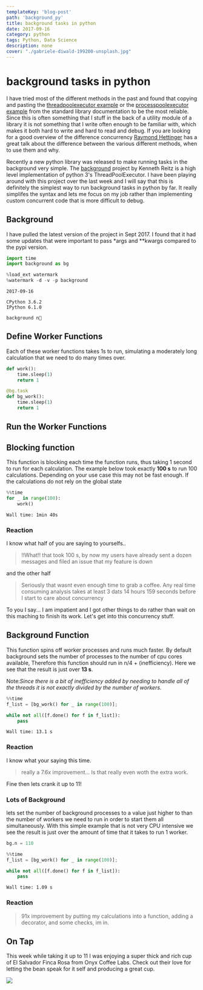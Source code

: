 ```yaml
---
templateKey: 'blog-post'
path: 'background_py'
title: background tasks in python
date: 2017-09-16
category: python
tags: Python, Data Science
description: none
cover: "./gabriele-diwald-199200-unsplash.jpg"
---
```


# background tasks in python

I have tried most of the different methods in the past and found that copying and pasting the [threadpoolexecutor example](https://docs.python.org/3/library/concurrent.futures.html#threadpoolexecutor-example) or the [processpoolexecutor example](https://docs.python.org/3/library/concurrent.futures.html#processpoolexecutor-example) from the standard library documentation to be the most reliable.  Since this is often something that I stuff in the back of a utility module of a library it is not something that I write often enough to be familiar with, which makes it both hard to write and hard to read and debug.  If you are looking for a good overview of the difference concurrency [Raymond Hettinger](https://twitter.com/raymondh) has a great talk about the difference between the various different methods, when to use them and why.

Recently a new python library was released to make running tasks in the background very simple. The [background](https://github.com/kennethreitz/background) project by Kenneth Reitz is a high level implementation of python 3's ThreadPoolExecutor.  I have been playing around with this project over the last week and I will say that this is definitely the simplest way to run background tasks in python by far.  It really simplifes the syntax and lets me focus on my job rather than implementing custom concurrent code that is more difficult to debug.

## Background

I have pulled the latest version of the project in Sept 2017.  I found that it had some updates that were important to pass \*args and \*\*kwargs compared to the pypi version.


```python
import time
import background as bg

%load_ext watermark
%watermark -d -v -p background
```

    2017-09-16 
    
    CPython 3.6.2
    IPython 6.1.0
    
    background n
    

## Define Worker Functions

Each of these worker functions takes 1s to run, simulating a moderately long calculation that we need to do many times over.


```python
def work():
    time.sleep(1)
    return 1

@bg.task
def bg_work():
    time.sleep(1)
    return 1
```

## Run the Worker Functions

## Blocking function

This function is blocking each time the function runs, thus taking 1 second to run for each calculation.  The example below took exactly **100 s** to run 100 calculations.  Depending on your use case this may not be fast enough.  If the calculations do not rely on the global state


```python
%%time
for _ in range(100):
    work()
```

    Wall time: 1min 40s
    

### Reaction

I  know what half of you are saying to yourselfs..

>    !!What!! that took 100 s, by now my users have already sent a dozen messages and filed an issue that my feature is down

and the other half

> Seriously that wasnt even enough time to grab a coffee.  Any real time consuming analysis takes at least 3 dats 14 hours 159 seconds before I start to care about concurrency

To you I say... I am impatient and I got other things to do rather than wait on this maching to finish its work.  Let's get into this concurrency stuff.

## Background Function

This function spins off worker processes and runs much faster.  By default background sets the number of processes to the number of cpu cores available, Therefore this function should run in n/4 + (inefficiency).  Here we see that the result is just over **13 s**.

Note:_Since there is a bit of inefficiency added by needing to handle all of the threads it is not exactly divided by the number of workers._


```python
%%time
f_list = [bg_work() for _ in range(100)];

while not all([f.done() for f in f_list]):
    pass
```

    Wall time: 13.1 s
    

### Reaction

I know what your saying this time.

>really a 7.6x improvement...  Is that really even woth the extra work.  


Fine then lets crank it up to 11!

### Lots of Background

lets set the number of background processes to a value just higher to than the number of workers we need to run in order to start them all simultaneously. With this simple example that is not very CPU intensive we see the result is just over the amount of time that it takes to run 1 worker. 


```python
bg.n = 110
```


```python
%%time
f_list = [bg_work() for _ in range(100)];

while not all([f.done() for f in f_list]):
    pass
```

    Wall time: 1.09 s
    

### Reaction

> 91x improvement by putting my calculations into a function, adding a decorator, and some checks, im in.

## On Tap

This week while taking it up to 11 I was enjoying a super thick and rich cup of El Salvador Finca Rosa from Onyx Coffee Labs.  Check out their love for letting the bean speak for it self and producing a great cup.

[<img src="https://cdn.shopify.com/s/files/1/1707/3261/files/coffee_science.png?5305428688827820856">](https://onyxcoffeelab.com)
